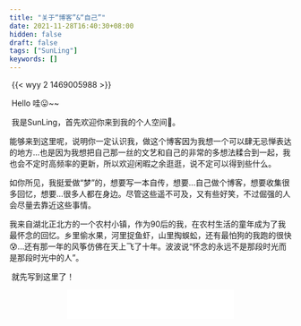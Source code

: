 ```yaml
---
title: "关于“博客”&“自己”"
date: 2021-11-28T16:40:30+08:00
hidden: false
draft: false
tags: ["SunLing"]
keywords: []
---
```

​		{{< wyy 2 1469005988 >}}

​		Hello  哇😛~~

​		我是SunLing，首先欢迎你来到我的个人空间👏。

​		能够来到这里呢，说明你一定认识我，做这个博客因为我想一个可以肆无忌惮表达的地方...也是因为我想把自己那一丝的文艺和自己的非常的多想法糅合到一起，我也会不定时高频率的更新，所以欢迎闲暇之余逛逛，说不定可以得到些什么。

​		如你所见，我挺爱做“梦”的，想要写一本自传，想要...自己做个博客，想要收集很多回忆，想要...很多人都在身边。尽管这些遥不可及，又有些好笑，不过倔强的人会尽量去靠近这些事情。

​		我来自湖北正北方的一个农村小镇，作为90后的我，在农村生活的童年成为了我最怀念的回忆。乡里偷水果，河里捉鱼虾，山里掏蜈蚣，还有最怕狗的我跑的很快😰...还有那一年的风筝仿佛在天上飞了十年。波波说“怀念的永远不是那段时光而是那段时光中的人”。

​		就先写到这里了！

<center><iframe frameborder="no" border="0" marginwidth="0" marginheight="0" width=298 height=52 src="//music.163.com/outchain/player?type=2&id=1469005988&auto=0&height=32"></iframe></center>









